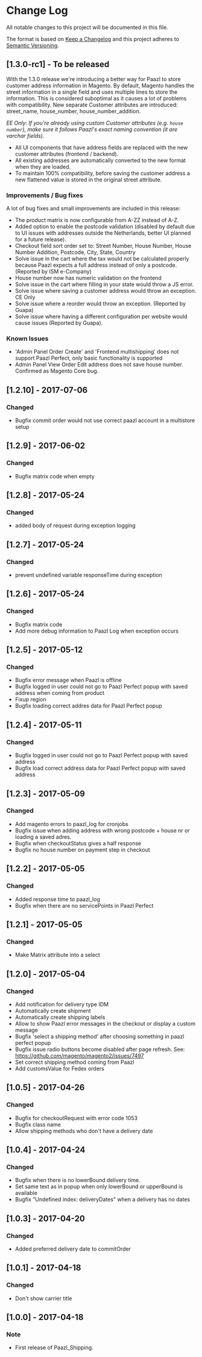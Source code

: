# Change Log
All notable changes to this project will be documented in this file.

The format is based on [Keep a Changelog](http://keepachangelog.com/) 
and this project adheres to [Semantic Versioning](http://semver.org/).

## [1.3.0-rc1] - To be released

With the 1.3.0 release we're introducing a better way for Paazl to store customer address information in Magento. By default, Magento handles the street information in a single field and uses multiple lines to store the information. This is considered suboptimal as it causes a lot of problems with compatibility. New separate Customer attributes are introduced: street_name, house_number, house_number_addition.

*EE Only: If you're already using custom Customer attributes (e.g. `house number`), make sure it follows Paazl's exact naming convention (it are varchar fields).*

- All UI components that have address fields are replaced with the new customer attributes (frontend / backend).
- All existing addresses are automatically converted to the new format when they are loaded.
- To maintain 100% compatibility, before saving the customer address a new flattened value is stored in the original street attribute.

### Improvements / Bug fixes
A lot of bug fixes and small improvements are included in this release:
- The product matrix is now configurable from A-ZZ instead of A-Z.
- Added option to enable the postcode validation (disabled by default due to UI issues with addresses outside the Netherlands, better UI planned for a future release).
- Checkout field sort order set to: Street Number, House Number, House Number Addition, Postcode, City, State, Country
- Solve issue in the cart where the tax would not be calculated properly because Paazl expects a full address instead of only a postcode. (Reported by ISM e-Company)
- House number now has numeric validation on the frontend
- Solve issue in the cart where filling in your state would throw a JS error.
- Solve issue where saving a customer address would throw an exception. CE Only
- Solve issue where a reorder would throw an exception. (Reported by Guapa)
- Solve issue where having a different configuration per website would cause issues (Reported by Guapa).

### Known Issues
- 'Admin Panel Order Create' and 'Frontend multishipping' does not support Paazl Perfect, only basic functionality is supported
- Admin Panel View Order Edit address does not save house number. Confirmed as Magento Core bug.

## [1.2.10] - 2017-07-06
### Changed
- Bugfix commit order would not use correct paazl account in a multistore setup

## [1.2.9] - 2017-06-02
### Changed
- Bugfix matrix code when empty

## [1.2.8] - 2017-05-24
### Changed
- added body of request during exception logging

## [1.2.7] - 2017-05-24
### Changed
- prevent undefined variable responseTime during exception

## [1.2.6] - 2017-05-24
### Changed
- Bugfix matrix code
- Add more debug information to Paazl Log when exception occurs

## [1.2.5] - 2017-05-12
### Changed
- Bugfix error message when Paazl is offline
- Bugfix logged in user could not go to Paazl Perfect popup with saved address when coming from product
- Fixup region
- Bugfix loading correct addres data for Paazl Perfect popup

## [1.2.4] - 2017-05-11
### Changed
- Bugfix logged in user could not go to Paazl Perfect popup with saved address
- Bugfix load correct address data for Paazl Perfect popup with saved address

## [1.2.3] - 2017-05-09
### Changed
- Add magento errors to paazl_log for cronjobs
- Bugfix issue when adding address with wrong postcode + house nr or loading a saved adres.
- Bugfix when checkoutStatus gives a half response
- Bugfix no house number on payment step in checkout

## [1.2.2] - 2017-05-05
### Changed
- Added response time to paazl_log
- Bugfix when there are no servicePoints in Paazl Perfect

## [1.2.1] - 2017-05-05
### Changed
- Make Matrix attribute into a select

## [1.2.0] - 2017-05-04
### Changed
- Add notification for delivery type IDM
- Automatically create shipment
- Automatically create shipping labels
- Allow to show Paazl error messages in the checkout or display a custom message
- Bugfix 'select a shipping method' after choosing something in paazl perfect popup
- Bugfix issue radio buttons become disabled after page refresh. See: https://github.com/magento/magento2/issues/7497
- Set correct shipping method coming from Paazl
- Add customsValue for Fedex orders

## [1.0.5] - 2017-04-26
### Changed
- Bugfix for checkoutRequest with error code 1053
- Bugfix class name
- Allow shipping methods who don't have a delivery date

## [1.0.4] - 2017-04-24
### Changed
- Bugfix when there is no lowerBound delivery time.
- Set same text as in popup when only lowerBound or upperBound is available
- Bugfix "Undefined index: deliveryDates" when a delivery has no dates

## [1.0.3] - 2017-04-20
### Changed
- Added preferred delivery date to commitOrder

## [1.0.1] - 2017-04-18
### Changed
- Don't show carrier title

## [1.0.0] - 2017-04-18
### Note
- First release of Paazl_Shipping.
